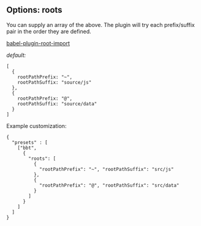 ## Options: roots

You can supply an array of the above. The plugin will try each prefix/suffix pair in the order they are defined.

[babel-plugin-root-import](https://github.com/entwicklerstube/babel-plugin-root-import)

_default:_ 
```
[
  {
    rootPathPrefix: "~",
    rootPathSuffix: "source/js"
  },
  {
    rootPathPrefix: "@",
    rootPathSuffix: "source/data"
  }
]                            
```

Example customization:
```
{
  "presets" : [
    ["bbt",
      {
        "roots": [
          {
            "rootPathPrefix": "~", "rootPathSuffix": "src/js"
          },
          {
            "rootPathPrefix": "@", "rootPathSuffix": "src/data"
          }
        ]
      }
    ]
  ]
}  
